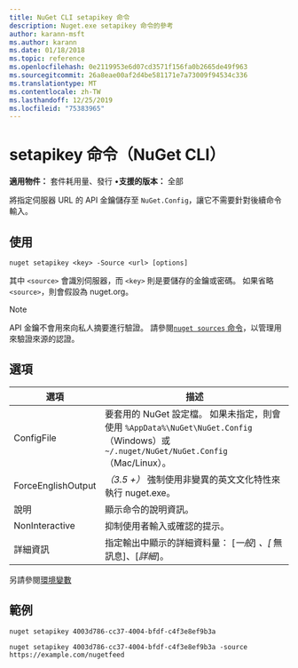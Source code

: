 ```yaml
---
title: NuGet CLI setapikey 命令
description: Nuget.exe setapikey 命令的參考
author: karann-msft
ms.author: karann
ms.date: 01/18/2018
ms.topic: reference
ms.openlocfilehash: 0e2119953e6d07cd3571f156fa0b2665de49f963
ms.sourcegitcommit: 26a8eae00af2d4be581171e7a73009f94534c336
ms.translationtype: MT
ms.contentlocale: zh-TW
ms.lasthandoff: 12/25/2019
ms.locfileid: "75383965"
---
```

# <a name="setapikey-command-nuget-cli"></a>setapikey 命令（NuGet CLI）

**適用物件：** 套件耗用量、發行 &bullet;**支援的版本：** 全部

將指定伺服器 URL 的 API 金鑰儲存至 `NuGet.Config`，讓它不需要針對後續命令輸入。

## <a name="usage"></a>使用

```cli
nuget setapikey <key> -Source <url> [options]
```

其中 `<source>` 會識別伺服器，而 `<key>` 則是要儲存的金鑰或密碼。 如果省略 `<source>`，則會假設為 nuget.org。

> [!NOTE]
> API 金鑰不會用來向私人摘要進行驗證。 請參閱[`nuget sources` 命令](../cli-reference/cli-ref-sources.md)，以管理用來驗證來源的認證。

## <a name="options"></a>選項

| 選項 | 描述 |
| --- | --- |
| ConfigFile | 要套用的 NuGet 設定檔。 如果未指定，則會使用 `%AppData%\NuGet\NuGet.Config` （Windows）或 `~/.nuget/NuGet/NuGet.Config` （Mac/Linux）。|
| ForceEnglishOutput | *（3.5 +）* 強制使用非變異的英文文化特性來執行 nuget.exe。 |
| 說明 | 顯示命令的說明資訊。 |
| NonInteractive | 抑制使用者輸入或確認的提示。 |
| 詳細資訊 | 指定輸出中顯示的詳細資料量： [*一般*] *、[* 無訊息]、[*詳細*]。 |

另請參閱[環境變數](cli-ref-environment-variables.md)

## <a name="examples"></a>範例

```cli
nuget setapikey 4003d786-cc37-4004-bfdf-c4f3e8ef9b3a

nuget setapikey 4003d786-cc37-4004-bfdf-c4f3e8ef9b3a -source https://example.com/nugetfeed
```
